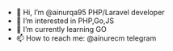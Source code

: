 - 👋 Hi, I’m @ainurqa95 PHP/Laravel developer
- 👀 I’m interested in PHP,Go,JS
- 🌱 I’m currently learning GO
- 📫 How to reach me: @ainurecm telegram

<!---
ainurqa95/ainurqa95 is a ✨ special ✨ repository because its `README.md` (this file) appears on your GitHub profile.
You can click the Preview link to take a look at your changes.
--->
